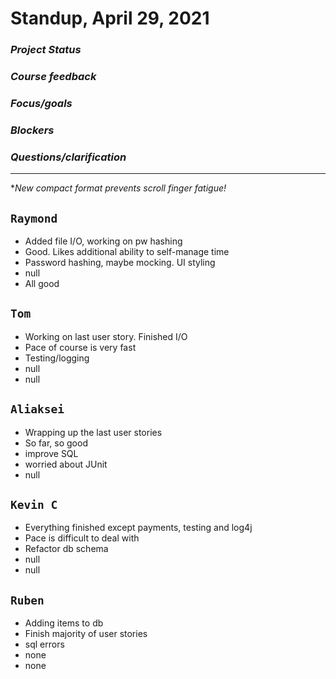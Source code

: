 # Standup, April 29, 2021 

### _Project Status_
### _Course feedback_
### _Focus/goals_ 
### _Blockers_
### _Questions/clarification_
---

 \**New compact format prevents scroll finger fatigue!*

## `Raymond`
- Added file I/O, working on pw hashing
- Good. Likes additional ability to self-manage time
- Password hashing, maybe mocking. UI styling
- null
- All good

## `Tom`
- Working on last user story. Finished I/O
- Pace of course is very fast
- Testing/logging
- null
- null

## `Aliaksei`
- Wrapping up the last user stories
- So far, so good
- improve SQL
- worried about JUnit
- null

## `Kevin C`
- Everything finished except payments, testing and log4j
- Pace is difficult to deal with
- Refactor db schema
- null
- null

## `Ruben`
- Adding items to db
- Finish majority of user stories
- sql errors 
-  none
-  none



